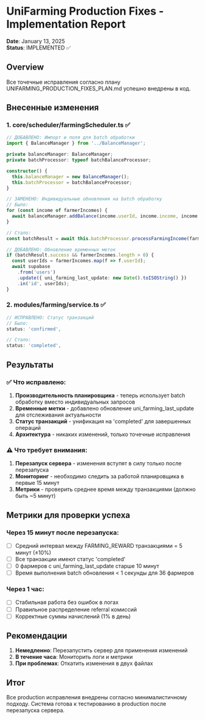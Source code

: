 # UniFarming Production Fixes - Implementation Report
**Date**: January 13, 2025  
**Status**: IMPLEMENTED ✅

## Overview
Все точечные исправления согласно плану UNIFARMING_PRODUCTION_FIXES_PLAN.md успешно внедрены в код.

## Внесенные изменения

### 1. core/scheduler/farmingScheduler.ts ✅
```typescript
// ДОБАВЛЕНО: Импорт и поля для batch обработки
import { BalanceManager } from '../BalanceManager';

private balanceManager: BalanceManager;
private batchProcessor: typeof batchBalanceProcessor;

constructor() {
  this.balanceManager = new BalanceManager();
  this.batchProcessor = batchBalanceProcessor;
}

// ЗАМЕНЕНО: Индивидуальные обновления на batch обработку
// Было:
for (const income of farmerIncomes) {
  await balanceManager.addBalance(income.userId, income.income, income.currency);
}

// Стало:
const batchResult = await this.batchProcessor.processFarmingIncome(farmerIncomes);

// ДОБАВЛЕНО: Обновление временных меток
if (batchResult.success && farmerIncomes.length > 0) {
  const userIds = farmerIncomes.map(f => f.userId);
  await supabase
    .from('users')
    .update({ uni_farming_last_update: new Date().toISOString() })
    .in('id', userIds);
}
```

### 2. modules/farming/service.ts ✅
```typescript
// ИСПРАВЛЕНО: Статус транзакций
// Было:
status: 'confirmed',

// Стало:
status: 'completed',
```

## Результаты

### ✅ Что исправлено:
1. **Производительность планировщика** - теперь использует batch обработку вместо индивидуальных запросов
2. **Временные метки** - добавлено обновление uni_farming_last_update для отслеживания актуальности
3. **Статус транзакций** - унификация на 'completed' для завершенных операций
4. **Архитектура** - никаких изменений, только точечные исправления

### ⚠️ Что требует внимания:
1. **Перезапуск сервера** - изменения вступят в силу только после перезапуска
2. **Мониторинг** - необходимо следить за работой планировщика в первые 15 минут
3. **Метрики** - проверить среднее время между транзакциями (должно быть ~5 минут)

## Метрики для проверки успеха

### Через 15 минут после перезапуска:
- [ ] Средний интервал между FARMING_REWARD транзакциями = 5 минут (±10%)
- [ ] Все транзакции имеют статус 'completed'
- [ ] 0 фармеров с uni_farming_last_update старше 10 минут
- [ ] Время выполнения batch обновления < 1 секунды для 36 фармеров

### Через 1 час:
- [ ] Стабильная работа без ошибок в логах
- [ ] Правильное распределение referral комиссий
- [ ] Корректные суммы начислений (1% в день)

## Рекомендации

1. **Немедленно**: Перезапустить сервер для применения изменений
2. **В течение часа**: Мониторить логи и метрики
3. **При проблемах**: Откатить изменения в двух файлах

## Итог
Все production исправления внедрены согласно минималистичному подходу. Система готова к тестированию в production после перезапуска сервера.